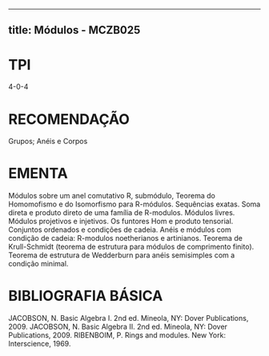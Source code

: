 
---
title: Módulos - MCZB025 
---

# TPI

4-0-4

# RECOMENDAÇÃO

Grupos; Anéis e Corpos

# EMENTA

Módulos sobre um anel comutativo R, submódulo, Teorema do Homomofismo e do Isomorfismo para R-módulos. Sequências exatas. Soma direta e produto direto de uma família de R-modulos. Módulos livres. Módulos projetivos e injetivos. Os funtores Hom e produto tensorial. Conjuntos ordenados e condições de cadeia. Anéis e módulos com condição de cadeia: R-modulos noetherianos e artinianos. Teorema de Krull-Schmidt (teorema de estrutura para módulos de comprimento finito). Teorema de estrutura de Wedderburn para anéis semisimples com a condição minimal.

# BIBLIOGRAFIA BÁSICA

JACOBSON, N. Basic Algebra I. 2nd ed. Mineola, NY: Dover Publications, 2009.
JACOBSON, N. Basic Algebra II. 2nd ed. Mineola, NY: Dover Publications, 2009.
RIBENBOIM, P. Rings and modules. New York: Interscience, 1969.
        